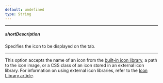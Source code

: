 ```yaml
---
default: undefined
type: String
---
```

---
##### shortDescription
Specifies the icon to be displayed on the tab.

---
This option accepts the name of an icon from the [built-in icon library](/concepts/60%20Themes/30%20Icon%20Library '/Documentation/Guide/Themes/Icon_Library/'), a path to the icon image, or a CSS class of an icon stored in an external icon library. For information on using external icon libraries, refer to the [Icon Library article](/concepts/60%20Themes/30%20Icon%20Library/3%20Use%20External%20Icon%20Libraries.md '/Documentation/Guide/Themes/Icon_Library/#Use_External_Icon_Libraries').